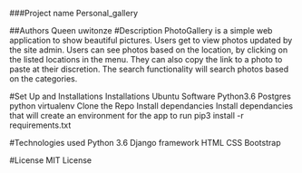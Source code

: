 ###Project name 
Personal_gallery

##Authors
Queen uwitonze
#Description
PhotoGallery is a simple web application to show beautiful pictures. Users get to view photos updated by the site admin. Users can see photos based on the location, by clicking on the listed locations in the menu. They can also copy the link to a photo to paste at their discretion. The search functionality will search photos based on the categories.

#Set Up and Installations
Installations
Ubuntu Software
Python3.6
Postgres
python virtualenv
Clone the Repo
Install dependancies Install dependancies that will create an environment for the app to run pip3 install -r requirements.txt

#Technologies used
Python 3.6
Django framework
HTML
CSS
Bootstrap

#License
MIT License